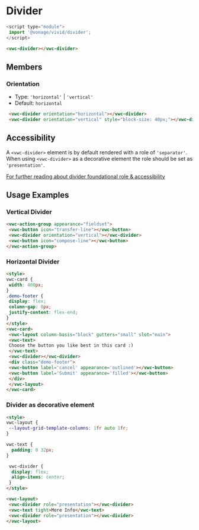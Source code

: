 # Divider

```js
<script type="module">
 import '@vonage/vivid/divider';
</script>
```

```html preview
<vwc-divider></vwc-divider>
```

## Members

### Orientation

- Type: `'horizontal'` | `'vertical'`
- Default: `horizontal`

```html preview blocks
 <vwc-divider orientation="horizontal"></vwc-divider>
 <vwc-divider orientation="vertical" style="block-size: 40px;"></vwc-divider>
```

## Accessibility

A `<vwc-divider>` element is by default rendered with a role of `'separator'`.  
When using `<vwc-divider>` as a decorative element the role should be set as `'presentation'`.

[For further reading about divider foundational role & accessibility](https://developer.mozilla.org/en-US/docs/Web/Accessibility/ARIA/Roles/separator_role)

## Usage Examples

### Vertical Divider

```html preview
<vwc-action-group appearance="fieldset">
 <vwc-button icon="transfer-line"></vwc-button>
 <vwc-divider orientation="vertical"></vwc-divider>
 <vwc-button icon="compose-line"></vwc-button>
</vwc-action-group>
```

### Horizontal Divider

```html preview
<style>
vwc-card {
 width: 400px;
}
.demo-footer {
 display: flex;
 column-gap: 8px;
 justify-content: flex-end;
}
</style>
<vwc-card>
 <vwc-layout column-basis="block" gutters="small" slot="main">
 <vwc-text>
 Choose the button you like best in this card :)
 </vwc-text>
 <vwc-divider></vwc-divider>
 <div class="demo-footer">
 <vwc-button label='cancel' appearance='outlined'></vwc-button>
 <vwc-button label='Submit' appearance='filled'></vwc-button>
 </div>
 </vwc-layout>
</vwc-card>
```

### Divider as decorative element

```html preview
<style>
vwc-layout {
 --layout-grid-template-columns: 1fr auto 1fr;
}

vwc-text {
  padding: 0 32px;
}

 vwc-divider {
  display: flex;
  align-items: center;
 }
</style>

<vwc-layout>
 <vwc-divider role="presentation"></vwc-divider>
 <vwc-text tight>More Info</vwc-text>
 <vwc-divider role="presentation"></vwc-divider>
</vwc-layout>
```
